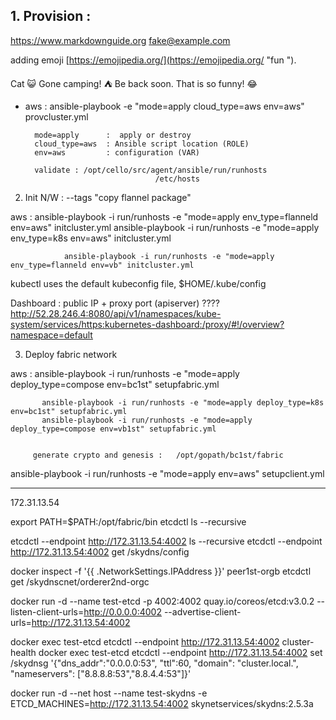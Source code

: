 ## 1. Provision :
 

<https://www.markdownguide.org>
<fake@example.com>

adding emoji [https://emojipedia.org/](https://emojipedia.org/ "fun ").

Cat 😺 
Gone camping! :tent: Be back soon.
That is so funny! :joy:

* aws :
        ansible-playbook -e "mode=apply cloud_type=aws env=aws" provcluster.yml
 
        mode=apply      :  apply or destroy
        cloud_type=aws  : Ansible script location (ROLE)
        env=aws         : configuration (VAR)
 
        validate : /opt/cello/src/agent/ansible/run/runhosts
                                   /etc/hosts
 
2. Init N/W :  --tags "copy flannel package"
 
aws :
        ansible-playbook -i run/runhosts -e "mode=apply env_type=flanneld env=aws" initcluster.yml
        ansible-playbook -i run/runhosts -e "mode=apply env_type=k8s env=aws" initcluster.yml
 
 
                ansible-playbook -i run/runhosts -e "mode=apply env_type=flanneld env=vb" initcluster.yml
 
 
 
 
 
kubectl uses the default kubeconfig file, $HOME/.kube/config
 
Dashboard :   public IP + proxy port  (apiserver) ????
http://52.28.246.4:8080/api/v1/namespaces/kube-system/services/https:kubernetes-dashboard:/proxy/#!/overview?namespace=default
 
 
 
3. Deploy fabric network
 
aws :
           ansible-playbook -i run/runhosts -e "mode=apply deploy_type=compose env=bc1st" setupfabric.yml
 
 
           ansible-playbook -i run/runhosts -e "mode=apply deploy_type=k8s env=bc1st" setupfabric.yml
           ansible-playbook -i run/runhosts -e "mode=apply deploy_type=compose env=vb1st" setupfabric.yml
 
 
         generate crypto and genesis :   /opt/gopath/bc1st/fabric
 
 
 
ansible-playbook -i run/runhosts -e "mode=apply env=aws" setupclient.yml
 
 
 
 
--------------------------------------------------------------------------------------------------------------------------------------------------------------------------------------------------------------------------------------
 
 
172.31.13.54
 
export PATH=$PATH:/opt/fabric/bin
etcdctl  ls --recursive
 
etcdctl --endpoint http://172.31.13.54:4002  ls --recursive
etcdctl --endpoint http://172.31.13.54:4002  get /skydns/config
 
docker inspect -f '{{ .NetworkSettings.IPAddress }}' peer1st-orgb
etcdctl get /skydnscnet/orderer2nd-orgc
 
 
docker run -d --name test-etcd -p 4002:4002 quay.io/coreos/etcd:v3.0.2 --listen-client-urls=http://0.0.0.0:4002 --advertise-client-urls=http://172.31.13.54:4002
 
  docker exec test-etcd etcdctl --endpoint http://172.31.13.54:4002 cluster-health
docker exec test-etcd etcdctl --endpoint http://172.31.13.54:4002 set /skydnsg '{"dns_addr":"0.0.0.0:53", "ttl":60, "domain": "cluster.local.", "nameservers": ["8.8.8.8:53","8.8.4.4:53"]}'
 
docker run -d --net host --name test-skydns -e ETCD_MACHINES=http://172.31.13.54:4002 skynetservices/skydns:2.5.3a